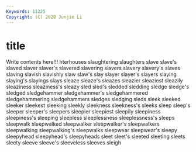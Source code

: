 ```yaml
---
Keywords: 11225
Copyright: (C) 2020 Junjie Li
---
```


# title

Write contents here!!!
hterhouses 
slaughtering 
slaughters 
slave 
slave's 
slaved 
slaver 
slaver's
slavered 
slavering 
slavers 
slavery 
slavery's 
slaves 
slaving 
slavish 
slavishly 
slaw
slaw's 
slay 
slayer 
slayer's 
slayers 
slaying 
slaying's 
slayings 
slays 
sleaze
sleaze's 
sleazes 
sleazier 
sleaziest 
sleazily 
sleaziness 
sleaziness's 
sleazy 
sled 
sled's
sledded 
sledding 
sledge 
sledge's 
sledged 
sledgehammer 
sledgehammer's 
sledgehammered 
sledgehammering 
sledgehammers
sledges 
sledging 
sleds 
sleek 
sleeked 
sleeker 
sleekest 
sleeking 
sleekly 
sleekness
sleekness's 
sleeks 
sleep 
sleep's 
sleeper 
sleeper's 
sleepers 
sleepier 
sleepiest 
sleepily
sleepiness 
sleepiness's 
sleeping 
sleepless 
sleeplessness 
sleeplessness's 
sleeps 
sleepwalk 
sleepwalked 
sleepwalker
sleepwalker's 
sleepwalkers 
sleepwalking 
sleepwalking's 
sleepwalks 
sleepwear 
sleepwear's 
sleepy 
sleepyhead 
sleepyhead's
sleepyheads 
sleet 
sleet's 
sleeted 
sleeting 
sleets 
sleety 
sleeve 
sleeve's 
sleeveless
sleeves 
sleigh 

